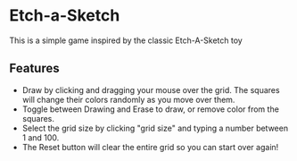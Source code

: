 # Etch-a-Sketch

This is a simple game inspired by the classic Etch-A-Sketch toy

## Features 

- Draw by clicking and dragging your mouse over the grid. The squares will change their colors randomly as you move over them.
- Toggle between Drawing and Erase to draw, or remove color from the squares.
- Select the grid size by clicking "grid size" and typing a number between 1 and 100.
- The Reset button will clear the entire grid so you can start over again!